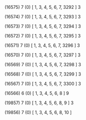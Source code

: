 (16575) 7 (0) [ 1, 3, 4, 5, 6, 7, 3292 ] 3 


(16574) 7 (0) [ 1, 3, 4, 5, 6, 7, 3293 ] 3 


(16573) 7 (0) [ 1, 3, 4, 5, 6, 7, 3294 ] 3 


(16572) 7 (0) [ 1, 3, 4, 5, 6, 7, 3295 ] 3 


(16571) 7 (0) [ 1, 3, 4, 5, 6, 7, 3296 ] 3 


(16570) 7 (0) [ 1, 3, 4, 5, 6, 7, 3297 ] 3 


(16569) 7 (0) [ 1, 3, 4, 5, 6, 7, 3298 ] 3 


(16568) 7 (0) [ 1, 3, 4, 5, 6, 7, 3299 ] 3 


(16567) 7 (0) [ 1, 3, 4, 5, 6, 7, 3300 ] 3 


(16566) 6 (0) [ 1, 3, 4, 5, 6, 8 ] 9 


(19857) 7 (0) [ 1, 3, 4, 5, 6, 8, 9 ] 3 


(19856) 7 (0) [ 1, 3, 4, 5, 6, 8, 10 ]  

